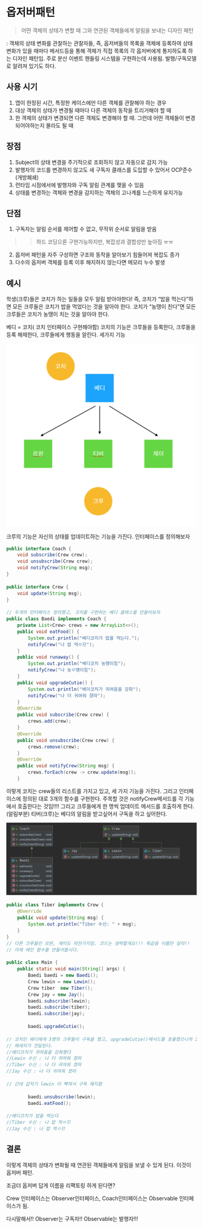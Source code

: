 # 옵저버패턴

> 어떤 객체의 상태가 변할 때 그와 연관된 객체들에게 알림을 보내는 디자인 패턴
> 

: 객체의 상태 변화를 관찰하는 관찰자들, 즉, 옵저버들의 목록을 객체에 등록하여 상태 변화가 있을 때마다 메서드등을 통해 객체가 직접 목록의 각 옵저버에게 통지하도록 하는 디자인 패턴임. 주로 분산 이벤트 핸들링 시스템을 구현하는데 사용됨. 발행/구독모델로 알려져 있기도 하다.

## 사용 시기

1. 앱이 한정된 시간, 특정한 케이스에만 다른 객체를 관찰해야 하는 경우
2. 대상 객체의 상태가 변경될 때마다 다른 객체의 동작을 트리거해야 할 때
3. 한 객체의 상태가 변경되면 다른 객체도 변경해야 할 때. 그런데 어떤 객체들이 변경되어야하는지 몰라도 될 때

## 장점

1. Subject의 상태 변경을 주기적으로 조회하지 않고 자동으로 감지 가능
2. 발행자의 코드를 변경하지 않고도 새 구독자 클래스를 도입할 수 있어서 OCP준수(개방폐쇄)
3. 런타임 시점에서에 발행자와 구독 알림 관계를 맺을 수 있음
4. 상태를 변경하는 객체와 변경을 감지하는 객체의 고나계를 느슨하게 유지가능

## 단점

1. 구독자는 알림 순서를 제어할 수 없고, 무작위 순서로 알림을 받음
>> 하드 코딩으론 구현가능하지만, 복잡성과 결합성만 높아짐 ㅠㅠ
2. 옵저버 패턴을 자주 구성하면 구조와 동작을 알아보기 힘들어져 복잡도 증가
3. 다수의 옵저버 객체를 등록 이후 해지하지 않는다면 메모리 누수 발생

## 예시

학생(크루)들은 코치가 하는 일들을 모두 알림 받아야한다! 즉, 코치가 “밥을 먹는다”하면 모든 크루들은 코치가 밥을 먹었다는 것을 알아야 한다. 코치가 “농땡이 친다”면 모든 크루들은 코치가 농땡이 치는 것을 알아야 한다.

베디 = 코치( 코치 인터페이스 구현해야함)
코치의 기능은 크루들을 등록한다, 크루들을 등록 해제한다, 크루들에게 행동을 알린다. 세가지 기능

![Untitled](../src/images/observer_zziony1.png)

크루의 기능은 자신의 상태를 업데이트하는 기능을 가진다. 인터페이스를 정의해보자

```java
public interface Coach {
	void subscribe(Crew crew);
	void unsubscribe(Crew crew);
	void notifyCrew(String msg);
}

public interface Crew {
	void update(String msg);
}

// 두개의 인터페이스 정의했고, 코치를 구현하는 베디 클래스를 만들어보자
public class Baedi implements Coach {
	private List<Crew> crews = new ArrayList<>();
	public void eatFood() {
		System.out.println("베디코치가 밥을 먹는다.");
		notifyCrew("나 밥 먹ㅇ므");
	}
	public void runaway() {
		System.out.println("베디코치 농땡이침");
		notifyCrew("나 농ㅇ땡이침");
	}
	public void upgradeCutie() {
		System.out.println("베이코치가 귀여움을 강화");
		notifyCrew("나 더 귀여워 졌따");
	}
	@Override
	public void subscribe(Crew crew) {
		crews.add(crew);
	}
	@Override
	public void unsubscribe(Crew crew) {
		crews.remove(crew);
	}
	@Override
	public void notifyCrew(String msg) {
		crews.forEach(crew -> crew.update(msg));
	}

```

이렇게 코치는 crew들의 리스트를 가지고 있고, 세 가지 기능을 가진다.
그리고 인터페이스에 정의된 대로 3개의 함수를 구현한다. 주목할 것은 notifyCrew메서드를 각 기능에서 호출한다는 것임!!!! 그리고 크루들에게 한 명씩 업데이트 메서드를 호출하게 한다.(알림부분)
티버(크루)는 베디의 알림을 받고싶어서 구독을 하고 싶어한다.

![Untitled](../src/images/observer_zziony2.png)

```java
public class Tiber implements Crew {
	@Override
	public void update(String msg) {
		System.out.println("Tiber 수신: " + msg);
	}
}
// 다른 크루들인 르윈, 제이도 마찬가지임. 코드는 생략할게요!!! 똑같음 이름만 달라!!
// 이제 메인 함수를 만들어봅시다.

public class Main {
	public static void main(String[] args) {
		Baedi baedi = new Baedi();
		Crew lewin = new Lewin();
		Crew tiber  new Tiber();
		Crew jay = new Jay();
		baedi.subscribe(lewin);
		baedi.subscribe(tiber);
		baedi.subscribe(jay);

		baedi.upgradeCutie();

// 코치인 베디에게 3명의 크루들이 구독을 했고, upgradeCutie()메서드를 호출했으니까 3명에게
// 메세지가 전달된다.
//베디코치가 귀여움을 강화했다
//Lewin 수신 : 나 더 귀여워 졌따
//Tiber 수신 : 나 더 귀여워 졌따
//Jay 수신 : 나 더 귀여워 졌따

// 근데 갑자기 lewin 이 빡쳐서 구독 해지함

		baedi.unsubscribe(lewin);
		baedi.eatFood();

//베디코치가 밥을 먹는다
//Tiber 수신 : 나 밥 먹ㅇ므
//Jay 수신 : 나 밥 먹ㅇ므

```

## 결론

이렇게 객체의 상태가 변화될 때 연관된 객체들에게 알림을 보낼 수 있게 된다. 이것이 옵저버 패턴.

조금더 옵저버 답게 이름을 리팩토링 하게 된다면?

Crew 인터페이스는 Observer인터페이스, Coach인터페이스는 Observable 인터페이스가 됨.

다시말해서!! Observer는 구독자!! Observable는 발행자!!!